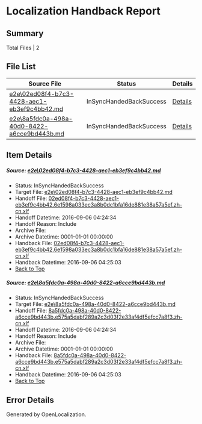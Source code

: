 # <a name='report-top'></a> Localization Handback Report

## Summary
 Total Files | 2

## File List
 Source File | Status | Details 
 ----------- | ------ | ------- 
 [e2e\02ed08f4-b7c3-4428-aec1-eb3ef9c4bb42.md](https://github.com/OpenLocalizationTestOrg/ol-test0/blob/618bd9000366599c405aec60ec9de853c4f3dab5/e2e/02ed08f4-b7c3-4428-aec1-eb3ef9c4bb42.md) | InSyncHandedBackSuccess | [Details](#4582b72e16d00bfd77d2a685eb7d77fec862f15f1)
 [e2e\8a5fdc0a-498a-40d0-8422-a6cce9bd443b.md](https://github.com/OpenLocalizationTestOrg/ol-test0/blob/618bd9000366599c405aec60ec9de853c4f3dab5/e2e/8a5fdc0a-498a-40d0-8422-a6cce9bd443b.md) | InSyncHandedBackSuccess | [Details](#cbf8b9c824337ed20d6aba816cce5e31f32ef5d85)

## Item Details
##### <a name='4582b72e16d00bfd77d2a685eb7d77fec862f15f1'></a> Source: [e2e\02ed08f4-b7c3-4428-aec1-eb3ef9c4bb42.md](https://github.com/OpenLocalizationTestOrg/ol-test0/blob/618bd9000366599c405aec60ec9de853c4f3dab5/e2e/02ed08f4-b7c3-4428-aec1-eb3ef9c4bb42.md)
* Status: InSyncHandedBackSuccess
* Target File: [e2e\02ed08f4-b7c3-4428-aec1-eb3ef9c4bb42.md](https://github.com/OpenLocalizationTestOrg/ol-test0-zhcn/blob/92ee9f5de0b0bb9d5480010c77c27f396521dad7/e2e/02ed08f4-b7c3-4428-aec1-eb3ef9c4bb42.md)
* Handoff File: [02ed08f4-b7c3-4428-aec1-eb3ef9c4bb42.6e1598a033ec3a8b0dc1bfa16de881e38a57a5ef.zh-cn.xlf](https://github.com/OpenLocalizationTestOrg/ol-test0-handoff/blob/b16af48d401ac400452c2cc3a96f2acdb617560d/ol-handoff/OpenLocalizationTestOrg/ol-test0-zhcn/ci/02ed08f4-b7c3-4428-aec1-eb3ef9c4bb42.6e1598a033ec3a8b0dc1bfa16de881e38a57a5ef.zh-cn.xlf)
* Handoff Datetime: 2016-09-06 04:24:34
* Handoff Reason: Include
* Archive File: 
* Archive Datetime: 0001-01-01 00:00:00
* Handback File: [02ed08f4-b7c3-4428-aec1-eb3ef9c4bb42.6e1598a033ec3a8b0dc1bfa16de881e38a57a5ef.zh-cn.xlf](https://github.com/OpenLocalizationTestOrg/ol-test0-handback/blob/e4dcedf360faf69c77d910214e780fdca5a9e9a2/ol-handback/OpenLocalizationTestOrg/ol-test0-zhcn/ci/02ed08f4-b7c3-4428-aec1-eb3ef9c4bb42.6e1598a033ec3a8b0dc1bfa16de881e38a57a5ef.zh-cn.xlf)
* Handback Datetime: 2016-09-06 04:25:03
* [Back to Top](#report-top)

##### <a name='cbf8b9c824337ed20d6aba816cce5e31f32ef5d85'></a> Source: [e2e\8a5fdc0a-498a-40d0-8422-a6cce9bd443b.md](https://github.com/OpenLocalizationTestOrg/ol-test0/blob/618bd9000366599c405aec60ec9de853c4f3dab5/e2e/8a5fdc0a-498a-40d0-8422-a6cce9bd443b.md)
* Status: InSyncHandedBackSuccess
* Target File: [e2e\8a5fdc0a-498a-40d0-8422-a6cce9bd443b.md](https://github.com/OpenLocalizationTestOrg/ol-test0-zhcn/blob/92ee9f5de0b0bb9d5480010c77c27f396521dad7/e2e/8a5fdc0a-498a-40d0-8422-a6cce9bd443b.md)
* Handoff File: [8a5fdc0a-498a-40d0-8422-a6cce9bd443b.e575a5dabf289a2c3d03f2e33af4df5efcc7a8f3.zh-cn.xlf](https://github.com/OpenLocalizationTestOrg/ol-test0-handoff/blob/b16af48d401ac400452c2cc3a96f2acdb617560d/ol-handoff/OpenLocalizationTestOrg/ol-test0-zhcn/ci/8a5fdc0a-498a-40d0-8422-a6cce9bd443b.e575a5dabf289a2c3d03f2e33af4df5efcc7a8f3.zh-cn.xlf)
* Handoff Datetime: 2016-09-06 04:24:34
* Handoff Reason: Include
* Archive File: 
* Archive Datetime: 0001-01-01 00:00:00
* Handback File: [8a5fdc0a-498a-40d0-8422-a6cce9bd443b.e575a5dabf289a2c3d03f2e33af4df5efcc7a8f3.zh-cn.xlf](https://github.com/OpenLocalizationTestOrg/ol-test0-handback/blob/e4dcedf360faf69c77d910214e780fdca5a9e9a2/ol-handback/OpenLocalizationTestOrg/ol-test0-zhcn/ci/8a5fdc0a-498a-40d0-8422-a6cce9bd443b.e575a5dabf289a2c3d03f2e33af4df5efcc7a8f3.zh-cn.xlf)
* Handback Datetime: 2016-09-06 04:25:03
* [Back to Top](#report-top)


## Error Details

Generated by OpenLocalization.

